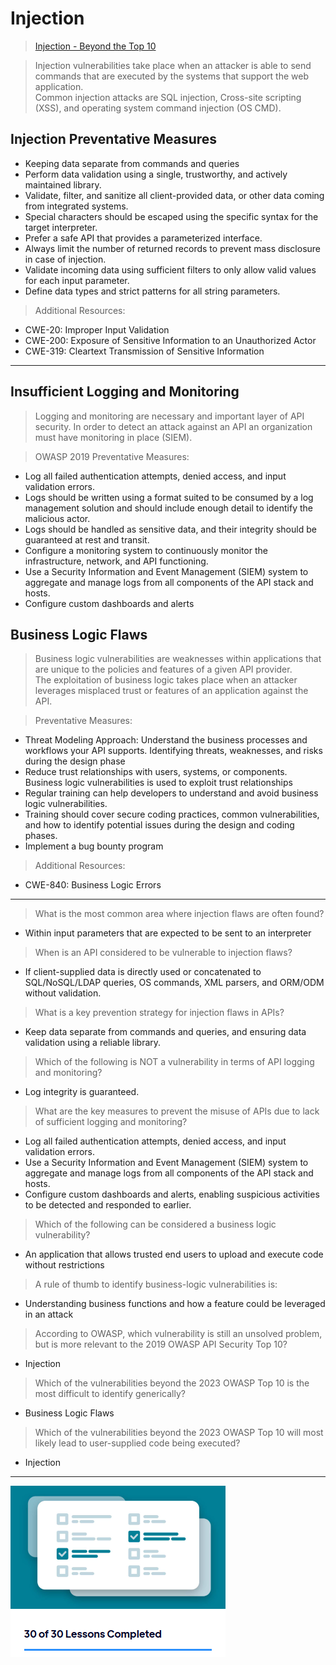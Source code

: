 # Injection  

>[Injection - Beyond the Top 10](https://university.apisec.ai/products/owasp-api-security-top-10-and-beyond/categories/2152492281/posts/2166899129)  

>Injection vulnerabilities take place when an attacker is able to send commands that are executed by the systems that support the web application.  
>Common injection attacks are SQL injection, Cross-site scripting (XSS), and operating system command injection (OS CMD).  

## Injection Preventative Measures  

* Keeping data separate from commands and queries  
* Perform data validation using a single, trustworthy, and actively maintained library.  
* Validate, filter, and sanitize all client-provided data, or other data coming from integrated systems.  
* Special characters should be escaped using the specific syntax for the target interpreter.  
* Prefer a safe API that provides a parameterized interface.  
* Always limit the number of returned records to prevent mass disclosure in case of injection.  
* Validate incoming data using sufficient filters to only allow valid values for each input parameter.  
* Define data types and strict patterns for all string parameters.  

>Additional Resources:  

* CWE-20: Improper Input Validation
* CWE-200: Exposure of Sensitive Information to an Unauthorized Actor
* CWE-319: Cleartext Transmission of Sensitive Information  

----  

## Insufficient Logging and Monitoring  

>Logging and monitoring are necessary and important layer of API security. 
>In order to detect an attack against an API an organization must have monitoring in place (SIEM).  

>OWASP 2019 Preventative Measures:  

* Log all failed authentication attempts, denied access, and input validation errors.
* Logs should be written using a format suited to be consumed by a log management solution and should include enough detail to identify the malicious actor.
* Logs should be handled as sensitive data, and their integrity should be guaranteed at rest and transit.
* Configure a monitoring system to continuously monitor the infrastructure, network, and API functioning.
* Use a Security Information and Event Management (SIEM) system to aggregate and manage logs from all components of the API stack and hosts.
* Configure custom dashboards and alerts

## Business Logic Flaws  

>Business logic vulnerabilities are weaknesses within applications that are unique to the policies and features of a given API provider.  
>The exploitation of business logic takes place when an attacker leverages misplaced trust or features of an application against the API.  

>Preventative Measures:  

* Threat Modeling Approach: Understand the business processes and workflows your API supports. Identifying threats, weaknesses, and risks during the design phase
* Reduce trust relationships with users, systems, or components. Business logic vulnerabilities is used to exploit trust relationships  
* Regular training can help developers to understand and avoid business logic vulnerabilities. 
* Training should cover secure coding practices, common vulnerabilities, and how to identify potential issues during the design and coding phases.  
* Implement a bug bounty program  

>Additional Resources:  

* CWE-840: Business Logic Errors  

----  

>What is the most common area where injection flaws are often found?  

* Within input parameters that are expected to be sent to an interpreter  

>When is an API considered to be vulnerable to injection flaws?  

* If client-supplied data is directly used or concatenated to SQL/NoSQL/LDAP queries, OS commands, XML parsers, and ORM/ODM without validation.  

>What is a key prevention strategy for injection flaws in APIs?  

* Keep data separate from commands and queries, and ensuring data validation using a reliable library.  

>Which of the following is NOT a vulnerability in terms of API logging and monitoring?  

* Log integrity is guaranteed.  

>What are the key measures to prevent the misuse of APIs due to lack of sufficient logging and monitoring?  

* Log all failed authentication attempts, denied access, and input validation errors.
* Use a Security Information and Event Management (SIEM) system to aggregate and manage logs from all components of the API stack and hosts.
* Configure custom dashboards and alerts, enabling suspicious activities to be detected and responded to earlier.  

>Which of the following can be considered a business logic vulnerability?  

* An application that allows trusted end users to upload and execute code without restrictions  

>A rule of thumb to identify business-logic vulnerabilities is:  

* Understanding business functions and how a feature could be leveraged in an attack  

>According to OWASP, which vulnerability is still an unsolved problem, but is more relevant to the 2019 OWASP API Security Top 10?  

* Injection  

>Which of the vulnerabilities beyond the 2023 OWASP Top 10 is the most difficult to identify generically?  

* Business Logic Flaws  

>Which of the vulnerabilities beyond the 2023 OWASP Top 10 will most likely lead to user-supplied code being executed?  

* Injection  

----  

![owasp-api-security-top-10-and-beyond-30-lessons.png](/images/owasp-api-security-top-10-and-beyond-30-lessons.png)  
